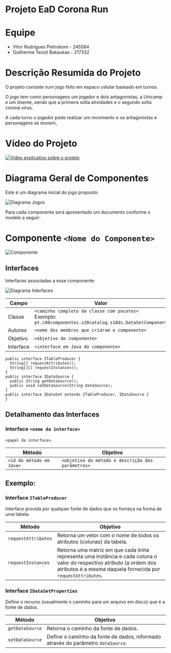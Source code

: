 # Projeto EaD Corona Run

# Equipe
* Vitor Rodrigues Pietrobom - 245584
* Guilherme Tezoli Bakaukas - 217332

# Descrição Resumida do Projeto
O projeto consiste num jogo feito em espaco celular baseado em turnos.

O jogo tem como personagens um jogador e dois antagonistas, a Unicamp e um doente, sendo que a primeira solta atividades e o segundo solta corona virus.

A cada turno o jogador pode realizar um movimento e os antagonistas e personagens se movem,

# Vídeo do Projeto
[![Video explicativo sobre o projeto](https://img.youtube.com/vi/https://youtu.be/el5MtHRGmbc/0.jpg)](https://youtu.be/el5MtHRGmbc)

# Diagrama Geral de Componentes

Este é um diagrama inicial do jogo proposto:

![Diagrama Jogos](diagrama-componentes-jogos.png)


Para cada componente será apresentado um documento conforme o modelo a seguir:

# Componente `<Nome do Componente>`

![Componente](diagrama-componente.png)

## Interfaces

Interfaces associadas a esse componente:

![Diagrama Interfaces](diagrama-interfaces.png)

Campo | Valor
----- | -----
Classe | `<caminho completo da classe com pacotes>` <br> Exemplo: `pt.c08componentes.s20catalog.s10ds.DataSetComponent`
Autores | `<nome dos membros que criaram o componente>`
Objetivo | `<objetivo do componente>`
Interface | `<interface em Java do componente>`
~~~
public interface ITableProducer {
  String[] requestAttributes();
  String[][] requestInstances();
}
public interface IDataSource {
  public String getDataSource();
  public void setDataSource(String dataSource);
}
public interface IDataSet extends ITableProducer, IDataSource {
}
~~~

## Detalhamento das Interfaces

### Interface `<nome da interface>`
`<papel da interface>`.

Método | Objetivo
-------| --------
`<id do método em Java>` | `<objetivo do método e descrição dos parâmetros>`

## Exemplo:

### Interface `ITableProducer`

Interface provida por qualquer fonte de dados que os forneça na forma de uma tabela.

Método | Objetivo
-------| --------
`requestAttributes` | Retorna um vetor com o nome de todos os atributos (colunas) da tabela.
`requestInstances` | Retorna uma matriz em que cada linha representa uma instância e cada coluna o valor do respectivo atributo (a ordem dos atributos é a mesma daquela fornecida por `requestAttributes`.

### Interface `IDataSetProperties`

Define o recurso (usualmente o caminho para um arquivo em disco) que é a fonte de dados.

Método | Objetivo
-------| --------
`getDataSource` | Retorna o caminho da fonte de dados.
`setDataSource` | Define o caminho da fonte de dados, informado através do parâmetro `dataSource`.
